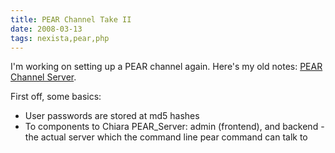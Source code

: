```yaml
---
title: PEAR Channel Take II
date: 2008-03-13
tags: nexista,pear,php
---
```

I'm working on setting up a PEAR channel again. Here's my old notes: <a href="http://www.docunext.com/blog/2007/10/pear-channel-server.html">PEAR Channel Server</a>.

First off, some basics:

* User passwords are stored at md5 hashes
* To components to Chiara PEAR_Server: admin (frontend), and backend - the actual server which the command line pear command can talk to

